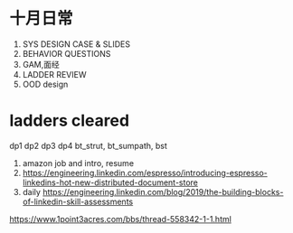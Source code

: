 # 十月日常
1. SYS DESIGN CASE & SLIDES
2. BEHAVIOR QUESTIONS
3. GAM,面经
4. LADDER REVIEW
5. OOD design

# ladders cleared
dp1 dp2 dp3 dp4
bt_strut, bt_sumpath, bst


1. amazon job and intro, resume
2. https://engineering.linkedin.com/espresso/introducing-espresso-linkedins-hot-new-distributed-document-store
3. daily
https://engineering.linkedin.com/blog/2019/the-building-blocks-of-linkedin-skill-assessments

https://www.1point3acres.com/bbs/thread-558342-1-1.html
